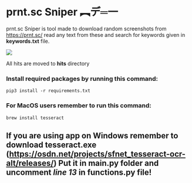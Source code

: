 # prnt.sc Sniper ︻デ═一
prnt.sc Sniper is tool made to download random screenshots from https://prnt.sc/ read any text from these and search for keywords given in **keywords.txt** file.

![](https://i.imgur.com/cioqRE0.png)

All hits are moved to **hits** directory

### Install required packages by running this command:
```
pip3 install -r requirements.txt
```
### For MacOS users remember to run this command:
```
brew install tesseract
```
## If you are using app on Windows remember to download tesseract.exe (https://osdn.net/projects/sfnet_tesseract-ocr-alt/releases/) Put it in main.py folder and uncomment *line 13* in **functions.py** file!
